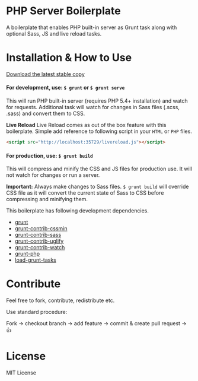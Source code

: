 PHP Server Boilerplate
======================

A boilerplate that enables PHP built-in server as Grunt task along with optional Sass, JS and live reload tasks.

# Installation & How to Use

[Download the latest stable copy](https://github.com/jabranr/php-server-boilerplate/releases)

#### For development, use: `$ grunt` or `$ grunt serve`

This will run PHP built-in server (requires PHP 5.4+ installation) and watch for requests. Additional task will watch for changes in Sass files (.scss, .sass) and convert them to CSS.

**Live Reload**
Live Reload comes as out of the box feature with this boilerplate. Simple add reference to following script in your `HTML` or `PHP` files.

```html
<script src="http://localhost:35729/livereload.js"></script>
```

#### For production, use: `$ grunt build`

This will compress and minify the CSS and JS files for production use. It will not watch for changes or run a server.

**Important:** Always make changes to Sass files. `$ grunt build` will override CSS file as it will convert the current state of Sass to CSS before compressing and minifying them.

This boilerplate has following development dependencies.

+ [grunt](https://www.npmjs.org/package/grunt)
+ [grunt-contrib-cssmin](https://www.npmjs.org/package/grunt-contrib-cssmin)
+ [grunt-contrib-sass](https://www.npmjs.org/package/grunt-contrib-sass)
+ [grunt-contrib-uglify](https://www.npmjs.org/package/grunt-contrib-uglify)
+ [grunt-contrib-watch](https://www.npmjs.org/package/grunt-contrib-watch)
+ [grunt-php](https://www.npmjs.org/package/grunt-php)
+ [load-grunt-tasks](https://www.npmjs.org/package/load-grunt-tasks)

# Contribute

Feel free to fork, contribute, redistribute etc.

Use standard procedure:

Fork -> checkout branch -> add feature -> commit & create pull request -> :+1:

# License

MIT License